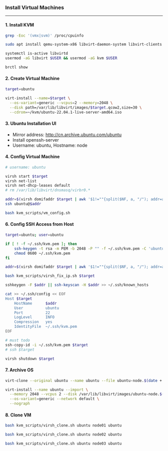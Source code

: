 ### Install Virtual Machines
---

#### 1. Install KVM
```bash
grep -Eoc '(vmx|svm)' /proc/cpuinfo

sudo apt install qemu-system-x86 libvirt-daemon-system libvirt-clients bridge-utils virtinst virt-manager

systemctl is-active libvirtd
usermod -aG libvirt $USER && usermod -aG kvm $USER

brctl show
```

#### 2. Create Virtual Machine
```bash
target=ubuntu

virt-install --name=$target \
  --os-variant=generic --vcpus=2 --memory=2048 \
  --disk path=/var/lib/libvirt/images/$target.qcow2,size=30 \
  --cdrom=~/kvm/ubuntu-22.04.1-live-server-amd64.iso
```

#### 3. Ubuntu Installation UI
- Mirror address: http://cn.archive.ubuntu.com/ubuntu
- Install openssh-server
- Username: ubuntu, Hostname: node

#### 4. Config Virtual Machine
```bash
# username: ubuntu

virsh start $target
virsh net-list
virsh net-dhcp-leases default
# rm /var/lib/libvirt/dnsmasq/virbr0.*

addr=$(virsh domifaddr $target | awk '$1!=""{split($NF, a, "/"); addr=a[1]} END{print addr}')
ssh ubuntu@$addr

bash kvm_scripts/vm_config.sh
```

#### 6. Config SSH Access from Host
```bash
target=ubuntu; user=ubuntu

if [ ! -f ~/.ssh/kvm.pem ]; then
    ssh-keygen -t rsa -m PEM -b 2048 -P "" -f ~/.ssh/kvm.pem -C 'ubuntu'
    chmod 0600 ~/.ssh/kvm.pem
fi

addr=$(virsh domifaddr $target | awk '$1!=""{split($NF, a, "/"); addr=a[1]} END{print addr}')

bash kvm_scripts/virsh_fix_ip.sh $target

sshkeygen -F $addr || ssh-keyscan -H $addr >> ~/.ssh/known_hosts

cat >> ~/.ssh/config << EOF
Host $target
    HostName      $addr
    User          ubuntu
    Port          22
    LogLevel      INFO
    Compression   yes
    IdentityFile  ~/.ssh/kvm.pem
EOF

# must todo
ssh-copy-id -i ~/.ssh/kvm.pem $target
# ssh $target

virsh shutdown $target
```

#### 7. Archive OS
```bash
virt-clone --original ubuntu --name ubuntu --file ubuntu-node.$(date +'%F').qcow2

virt-install --name ubuntu --import \
  --memory 2048 --vcpus 2 --disk /var/lib/libvirt/images/ubuntu-node.$(date +'%F').qcow2,bus=sata \
  --os-variant=generic --network default \
  --nograph
```

#### 8. Clone VM
```bash
bash kvm_scripts/virsh_clone.sh ubuntu node01 ubuntu

bash kvm_scripts/virsh_clone.sh ubuntu node02 ubuntu

bash kvm_scripts/virsh_clone.sh ubuntu node03 ubuntu
```

